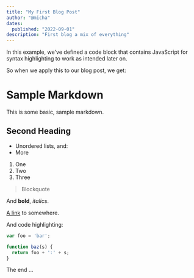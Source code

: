 ```yaml
---
title: "My First Blog Post"
author: "@micha"
dates:
  published: "2022-09-01"
description: "First blog a mix of everything"
---
```


In this example, we've defined a code block that contains JavaScript for syntax highlighting to work as intended later on.

So when we apply this to our blog post, we get:

# Sample Markdown

This is some basic, sample markdown.

## Second Heading

- Unordered lists, and:
- More

1. One
2. Two
3. Three

> Blockquote

And **bold**, _italics_.

[A link](<https://markdowntohtml.com>) to somewhere.

And code highlighting:

```js
var foo = 'bar';

function baz(s) {
  return foo + ':' + s;
}
```

The end ...
